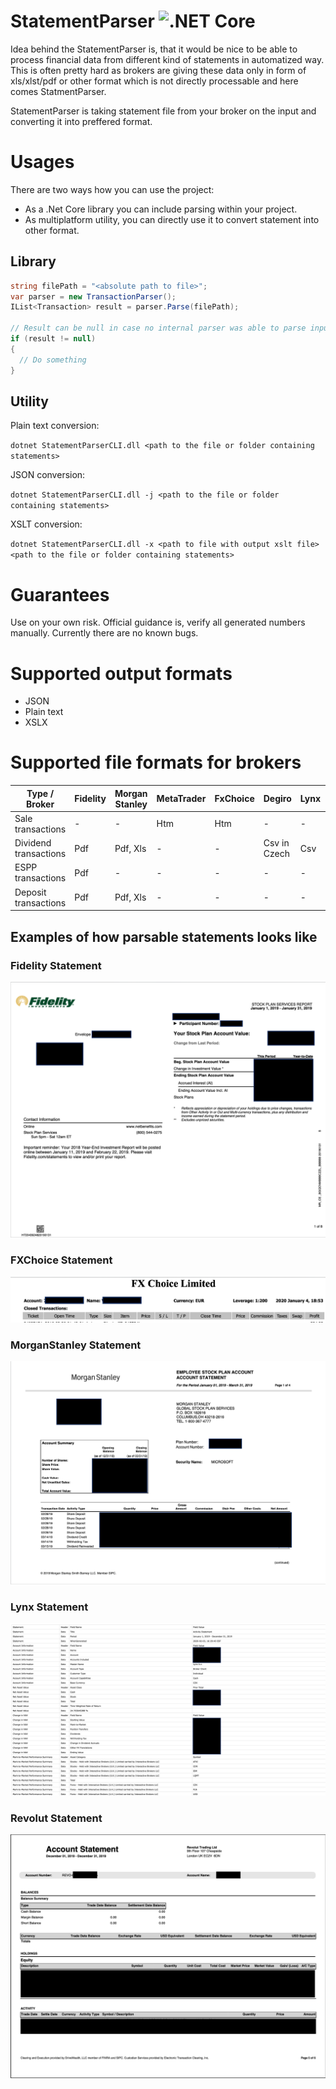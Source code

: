 # StatementParser ![.NET Core](https://github.com/vladimir-aubrecht/StatementParser/workflows/.NET%20Core/badge.svg)

Idea behind the StatementParser is, that it would be nice to be able to process financial data from different kind of statements in automatized way.
This is often pretty hard as brokers are giving these data only in form of xls/xlst/pdf or other format which is not directly processable and here comes StatmentParser.

StatementParser is taking statement file from your broker on the input and converting it into preffered format.

# Usages
There are two ways how you can use the project:
- As a .Net Core library you can include parsing within your project.
- As multiplatform utility, you can directly use it to convert statement into other format.

## Library
```csharp
string filePath = "<absolute path to file>";
var parser = new TransactionParser();
IList<Transaction> result = parser.Parse(filePath);

// Result can be null in case no internal parser was able to parse input file.
if (result != null)
{
  // Do something
}
```

## Utility
Plain text conversion:

``dotnet StatementParserCLI.dll <path to the file or folder containing statements>``

JSON conversion:

``dotnet StatementParserCLI.dll -j <path to the file or folder containing statements>``

XSLT conversion:

``dotnet StatementParserCLI.dll -x <path to file with output xslt file> <path to the file or folder containing statements>``

# Guarantees
Use on your own risk.
Official guidance is, verify all generated numbers manually. Currently there are no known bugs.

# Supported output formats
- JSON
- Plain text
- XSLX

# Supported file formats for brokers

|Type / Broker        |Fidelity|Morgan Stanley|MetaTrader|FxChoice|Degiro      |Lynx|Interactive Broker|Revolut|
|---------------------|--------|--------------|----------|--------|------------|----|------------------|-------|
|Sale transactions    | -      | -            |Htm       |Htm     | -          | -  | -                | -     |
|Dividend transactions|Pdf     |Pdf, Xls      | -        | -      |Csv in Czech|Csv |Csv               | Pdf   |
|ESPP transactions    |Pdf     | -            | -        | -      | -          | -  | -                | -     |
|Deposit transactions |Pdf     |Pdf, Xls      | -        | -      | -          | -  | -                | -     |

## Examples of how parsable statements looks like

### Fidelity Statement
![Fidelity Statement][Fidelity]

### FXChoice Statement
![FXChoice Statement][FXChoice]

### MorganStanley Statement
![MorganStanley Statement][MorganStanley]

### Lynx Statement
![Lynx Statement][Lynx]

### Revolut Statement
![Revolut Statement][Revolut]

[Fidelity]: docs/Images/FidelityStatement.png
[FXChoice]: docs/Images/FXChoiceStatement.png
[MorganStanley]: docs/Images/MorganStanleyStatement.png
[Lynx]: docs/Images/LynxStatement.png
[Revolut]: docs/Images/RevolutStatement.png
